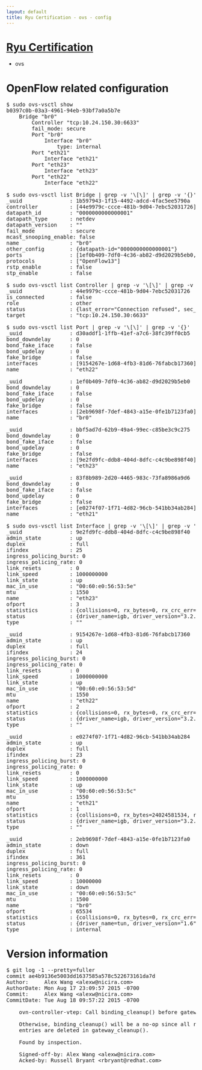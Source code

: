 ```yaml
---
layout: default
title: Ryu Certification - ovs - config
---
```

# [Ryu Certification](http://osrg.github.io/ryu/certification.html)
* ovs 

# OpenFlow related configuration
<pre>
$ sudo ovs-vsctl show
b0397c0b-03a3-4961-94eb-93bf7a0a5b7e
    Bridge "br0"
        Controller "tcp:10.24.150.30:6633"
        fail_mode: secure
        Port "br0"
            Interface "br0"
                type: internal
        Port "eth21"
            Interface "eth21"
        Port "eth23"
            Interface "eth23"
        Port "eth22"
            Interface "eth22"

$ sudo ovs-vsctl list Bridge | grep -v '\[\]' | grep -v '{}'
_uuid               : 1b597943-1f15-4492-adcd-4fac5ee5790a
controller          : [44e9979c-ccce-481b-9d04-7ebc52031726]
datapath_id         : "0000000000000001"
datapath_type       : netdev
datapath_version    : "<built-in>"
fail_mode           : secure
mcast_snooping_enable: false
name                : "br0"
other_config        : {datapath-id="0000000000000001"}
ports               : [1ef0b409-7df0-4c36-ab82-d9d2029b5eb0, 83f8b989-2d20-4465-983c-73fa8986a9d6, bbf5ad7d-62b9-49a4-99ec-c85be3c9c275, d30addf1-1ffb-41ef-a7c6-38fc39ff0cb5]
protocols           : ["OpenFlow13"]
rstp_enable         : false
stp_enable          : false

$ sudo ovs-vsctl list Controller | grep -v '\[\]' | grep -v '{}'
_uuid               : 44e9979c-ccce-481b-9d04-7ebc52031726
is_connected        : false
role                : other
status              : {last_error="Connection refused", sec_since_disconnect="3", state=BACKOFF}
target              : "tcp:10.24.150.30:6633"

$ sudo ovs-vsctl list Port | grep -v '\[\]' | grep -v '{}'
_uuid               : d30addf1-1ffb-41ef-a7c6-38fc39ff0cb5
bond_downdelay      : 0
bond_fake_iface     : false
bond_updelay        : 0
fake_bridge         : false
interfaces          : [9154267e-1d68-4fb3-81d6-76fabcb17360]
name                : "eth22"

_uuid               : 1ef0b409-7df0-4c36-ab82-d9d2029b5eb0
bond_downdelay      : 0
bond_fake_iface     : false
bond_updelay        : 0
fake_bridge         : false
interfaces          : [2eb9698f-7def-4843-a15e-0fe1b7123fa0]
name                : "br0"

_uuid               : bbf5ad7d-62b9-49a4-99ec-c85be3c9c275
bond_downdelay      : 0
bond_fake_iface     : false
bond_updelay        : 0
fake_bridge         : false
interfaces          : [9e2fd9fc-ddb8-404d-8dfc-c4c9be898f40]
name                : "eth23"

_uuid               : 83f8b989-2d20-4465-983c-73fa8986a9d6
bond_downdelay      : 0
bond_fake_iface     : false
bond_updelay        : 0
fake_bridge         : false
interfaces          : [e0274f07-1f71-4d82-96cb-541bb34ab284]
name                : "eth21"

$ sudo ovs-vsctl list Interface | grep -v '\[\]' | grep -v '{}'
_uuid               : 9e2fd9fc-ddb8-404d-8dfc-c4c9be898f40
admin_state         : up
duplex              : full
ifindex             : 25
ingress_policing_burst: 0
ingress_policing_rate: 0
link_resets         : 0
link_speed          : 1000000000
link_state          : up
mac_in_use          : "00:60:e0:56:53:5e"
mtu                 : 1550
name                : "eth23"
ofport              : 3
statistics          : {collisions=0, rx_bytes=0, rx_crc_err=0, rx_dropped=0, rx_errors=0, rx_frame_err=0, rx_over_err=0, rx_packets=0, tx_bytes=1176922500, tx_dropped=0, tx_errors=0, tx_packets=784615}
status              : {driver_name=igb, driver_version="3.2.10-k", firmware_version="2.10-9"}
type                : ""

_uuid               : 9154267e-1d68-4fb3-81d6-76fabcb17360
admin_state         : up
duplex              : full
ifindex             : 24
ingress_policing_burst: 0
ingress_policing_rate: 0
link_resets         : 0
link_speed          : 1000000000
link_state          : up
mac_in_use          : "00:60:e0:56:53:5d"
mtu                 : 1550
name                : "eth22"
ofport              : 2
statistics          : {collisions=0, rx_bytes=0, rx_crc_err=0, rx_dropped=0, rx_errors=0, rx_frame_err=0, rx_over_err=0, rx_packets=0, tx_bytes=18089315792, tx_dropped=0, tx_errors=0, tx_packets=12064077}
status              : {driver_name=igb, driver_version="3.2.10-k", firmware_version="2.10-9"}
type                : ""

_uuid               : e0274f07-1f71-4d82-96cb-541bb34ab284
admin_state         : up
duplex              : full
ifindex             : 23
ingress_policing_burst: 0
ingress_policing_rate: 0
link_resets         : 0
link_speed          : 1000000000
link_state          : up
mac_in_use          : "00:60:e0:56:53:5c"
mtu                 : 1550
name                : "eth21"
ofport              : 1
statistics          : {collisions=0, rx_bytes=24024581534, rx_crc_err=0, rx_dropped=0, rx_errors=0, rx_frame_err=0, rx_over_err=0, rx_packets=16026376, tx_bytes=0, tx_dropped=0, tx_errors=0, tx_packets=0}
status              : {driver_name=igb, driver_version="3.2.10-k", firmware_version="2.10-9"}
type                : ""

_uuid               : 2eb9698f-7def-4843-a15e-0fe1b7123fa0
admin_state         : down
duplex              : full
ifindex             : 361
ingress_policing_burst: 0
ingress_policing_rate: 0
link_resets         : 0
link_speed          : 10000000
link_state          : down
mac_in_use          : "00:60:e0:56:53:5c"
mtu                 : 1500
name                : "br0"
ofport              : 65534
statistics          : {collisions=0, rx_bytes=0, rx_crc_err=0, rx_dropped=0, rx_errors=0, rx_frame_err=0, rx_over_err=0, rx_packets=0, tx_bytes=0, tx_dropped=0, tx_errors=0, tx_packets=0}
status              : {driver_name=tun, driver_version="1.6", firmware_version="N/A"}
type                : internal
</pre>

# Version information
<pre>
$ git log -1 --pretty=fuller
commit ae4b9136e5003dd1637585a578c522673161da7d
Author:     Alex Wang &lt;alexw@nicira.com&gt;
AuthorDate: Mon Aug 17 23:09:57 2015 -0700
Commit:     Alex Wang &lt;alexw@nicira.com&gt;
CommitDate: Tue Aug 18 09:57:22 2015 -0700

    ovn-controller-vtep: Call binding_cleanup&#40;&#41; before gateway_cleanup&#40;&#41;.
    
    Otherwise, binding_cleanup&#40;&#41; will be a no-op since all related chassis
    entries are deleted in gateway_cleanup&#40;&#41;.
    
    Found by inspection.
    
    Signed-off-by: Alex Wang &lt;alexw@nicira.com&gt;
    Acked-by: Russell Bryant &lt;rbryant@redhat.com&gt;
</pre>
